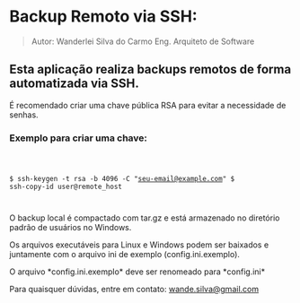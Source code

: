 # Backup Remoto via SSH:
> 
> Autor: Wanderlei Silva do Carmo
> Eng. Arquiteto de Software
> 

## Esta aplicação realiza backups remotos de forma automatizada via SSH.
É recomendado criar uma chave pública RSA para evitar a necessidade de senhas.

### Exemplo para criar uma chave:

<code> 

$ ssh-keygen -t rsa -b 4096 -C "seu-email@example.com"
$ ssh-copy-id user@remote_host

</code>

<p>O backup local é compactado com tar.gz e está armazenado no diretório padrão de usuários no Windows.
</p>

<p> Os arquivos executáveis para Linux e Windows podem ser baixados e juntamente com o arquivo ini de exemplo (config.ini.exemplo). 
</p>

<p> O arquivo *config.ini.exemplo* deve ser renomeado para *config.ini*
</p>



Para quaisquer dúvidas, entre em contato: wande.silva@gmail.com

